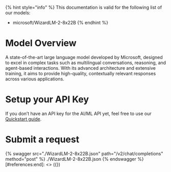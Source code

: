 [#references:start]: <> ({ "template": "openapi" })
{% hint style="info" %}
This documentation is valid for the following list of our models:
* microsoft/WizardLM-2-8x22B
{% endhint %}

# Model Overview
A state-of-the-art large language model developed by Microsoft, designed to excel in complex tasks such as multilingual conversations, reasoning, and agent-based interactions. With its advanced architecture and extensive training, it aims to provide high-quality, contextually relevant responses across various applications.

# Setup your API Key
If you don’t have an API key for the AI/ML API yet, feel free to use our [Quickstart guide](https://docs.aimlapi.com/quickstart/setting-up).

# Submit a request
{% swagger src="./WizardLM-2-8x22B.json" path="/v2/chat/completions" method="post" %}
./WizardLM-2-8x22B.json
{% endswagger %}
[#references:end]: <> ({})